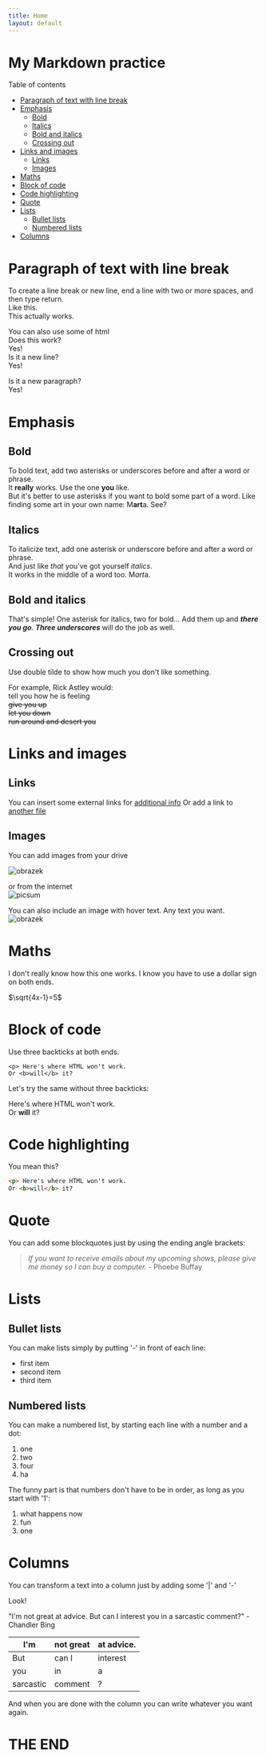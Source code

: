 ```yaml
---
title: Home
layout: default
---
```


My Markdown practice<!--omit in toc-->
===  

Table of contents    

- [Paragraph of text with line break](#paragraph-of-text-with-line-break)
- [Emphasis](#emphasis)
  - [Bold](#bold)
  - [Italics](#italics)
  - [Bold and italics](#bold-and-italics)
  - [Crossing out](#crossing-out)
- [Links and images](#links-and-images)
  - [Links](#links)
  - [Images](#images)
- [Maths](#maths)
- [Block of code](#block-of-code)
- [Code highlighting](#code-highlighting)
- [Quote](#quote)
- [Lists](#lists)
  - [Bullet lists](#bullet-lists)
  - [Numbered lists](#numbered-lists)
- [Columns](#columns)



# Paragraph of text with line break
To create a line break or new line, end a line with two or more spaces, and then type return.  
Like this.  
This actually works.  
<!-- Example of another paragraph -->
You can also use some of html <br> Does this work? <br> Yes!<br>Is it a new line?<br> Yes! <p> Is it a new paragraph? <br> Yes!</p>

# Emphasis  
## Bold    
To bold text, add two asterisks or underscores before and after a word or phrase.   
It **really** works. Use the one __you__ like.   
But it's better to use asterisks if you want to bold some part of a word. Like finding some art in your own name: M**art**a. See?
## Italics    
To italicize text, add one asterisk or underscore before and after a word or phrase.  
And just like *that* you've got yourself _italics_.    
It works in the middle of a word too. M*art*a. 
## Bold and italics
That's simple! One asterisk for italics, two for bold... Add them up and ***there you go***. ___Three underscores___ will do the job as well. 
## Crossing out
Use double tilde to show how much you don't like something.  

For example, Rick Astley would:  
tell you how he is feeling  
~~give you up  
let you down  
run around and desert you~~  

  
# Links and images  

## Links 
You can insert some external links for [additional info](https://www.youtube.com/watch?v=dQw4w9WgXcQ&ab_channel=RickAstley)
Or add a link to [another file](exercise.md)  

## Images
You can add images from your drive  

![obrazek](./images/unnamed.jpg)  

or from the internet   
![picsum](https://picsum.photos/id/237/200/300)  
  
You can also include an image with hover text. Any text you want.  
![obrazek](https://upload.wikimedia.org/wikipedia/commons/thumb/6/6d/Moench_2339.jpg/220px-Moench_2339.jpg "death")

<!-- Example of equation or inline code -->  
# Maths

I don't really know how this one works. I know you have to use a dollar sign on both ends.    

$\sqrt{4x-1}=5$ 


<!-- Example of a block of code -->
# Block of code

Use three backticks at both ends.

```   
<p> Here's where HTML won't work.  
Or <b>will</b> it?   
```
Let's try the same without three backticks: <p> Here's where HTML won't work.  
Or <b>will</b> it?   

<!-- Example of code highlighting -->
# Code highlighting  

You mean this?
```html   
<p> Here's where HTML won't work.  
Or <b>will</b> it?   
```

<!-- Example of quote -->

# Quote  
You can add some blockquotes just by using the ending angle brackets:  
>*If you want to receive emails about my upcoming shows, please give me money so I can buy a computer.* - Phoebe Buffay  


<!-- Example of bullet list -->

# Lists   
## Bullet lists  
You can make lists simply by putting '-' in front of each line:  
- first item
- second item
- third item
## Numbered lists
You can make a numbered list, by starting each line with a number and a dot:
1. one
2. two
3. four
4. ha

The funny part is that numbers don't have to be in order, as long as you start with '1':  
1. what happens now
9. fun  
1. one 

<!-- Example of numbered list -->  
  
<!-- Example of table -->  

# Columns
You can transform a text into a column just by adding some '|' and '-'

Look! 

"I'm not great at advice. But can I interest you in a sarcastic comment?" - Chandler Bing   


| I'm | not great   | at advice. |
| ------ | ------------ | ------------ |
| But   | can I | interest    |
| you  | in          | a        |
| sarcastic    | comment         | ?           |  
  
And when you are done with the column you can write whatever you want again.   

  
    



THE END  
===

